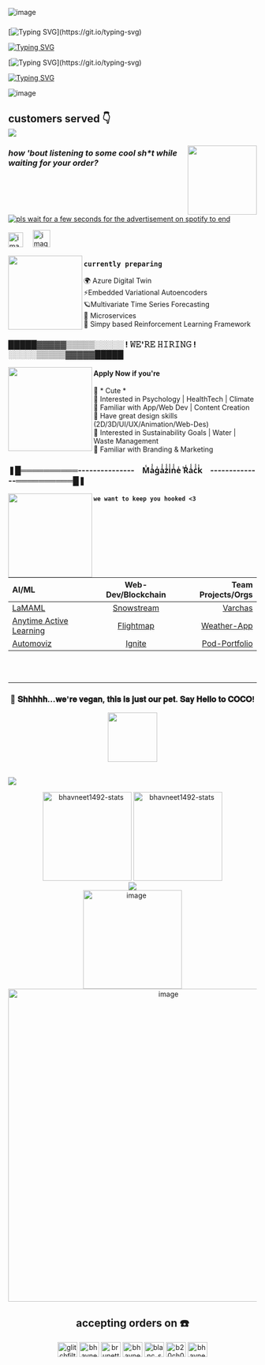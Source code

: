![image](https://github.com/Bhavneet1492/Bhavneet1492/assets/76656963/b326e289-4a09-4555-80d4-1c62f058b03d)
### 

[![Typing SVG](https://readme-typing-svg.demolab.com?font=Courier+New&size=22&duration=5000&pause=000&color=FFF0D3&center=true&vCenter=true&multiline=true&random=false&width=1000&height=200&lines=Hello+World!+This+is+Glitch%2C+the+master+chef+at+Glitch%E2%80%99s+Restro%2C+where+we;cook+innovation+and+serve+a+feast+of+creativity!+%F0%9F%8D%B3+In+my+kitchen%2C+I+whip;up+delectable+financial+models+and+forecasting+dishes+with+a+dash+of+NLP%2C;all+while+keeping+an+eye+on+the+environmental+tech+oven%2C+baking+solutions;or+water%2C+climate%2C+and+waste+management.+%F0%9F%8C%B1++My+recipe+book+is+filled+with;designs+and+web+development+delights%2C+seasoned+with+blockchain+for+that;extra+zing.)](https://git.io/typing-svg)

[![Typing SVG](https://readme-typing-svg.demolab.com?font=Courier+New&size=22&duration=5000&pause=000&color=FFAFA9&center=true&vCenter=true&multiline=true&random=false&width=1000&height=200&lines=When+I%E2%80%99m+not+in+the+kitchen%2C+you%E2%80%99ll+find+me+grooving+to+the;beat%2C+hand+lettering+the+menu%2C+or+dreaming+up+the+next+big+dish%E2%80%94because%2C;let%E2%80%99s+be+honest%2C+napping+is+the+secret+ingredient+to+culinary+genius!+%F0%9F%92%A4;And+oh%2C+did+I+mention+I%E2%80%99m+a+foodie%3F+I+love+to+travel%2C+seeking+out+the;world%E2%80%99s+flavors+to+bring+back+to+my+restro.+So%2C+grab+a+seat%2C+tuck+in+your;napkin%2C+and+get+ready+to+savor+the+taste+of+tech+with+a+side+of+fun+at+)](https://git.io/typing-svg)

[![Typing SVG](https://readme-typing-svg.demolab.com?font=Courier+New&size=30&duration=5000&pause=000&color=FF7373&center=true&vCenter=true&multiline=true&random=false&width=1000&lines=Glitch's+Restro!)](https://git.io/typing-svg)

<a href="https://git.io/typing-svg"><img src="https://readme-typing-svg.demolab.com?font=Courier+New&size=30&duration=5000&pause=000&color=FF9E59&center=true&vCenter=true&multiline=true&random=false&width=1000&lines=---------------------------+Bon+App%C3%A9tit!+%F0%9F%9A%80%F0%9F%8C%8D%F0%9F%A5%97+---------------------------+" alt="Typing SVG" /></a>

![image](https://github.com/Bhavneet1492/Bhavneet1492/assets/76656963/b0992bd9-b3bc-42a7-8637-e83cbd67c90a)

<div align="left">

 <h2 align="left"> customers served 👇
  <br>
 <img src="https://profile-counter.glitch.me/bhavneet1492/count.svg?" />
  <br>
 </h2>
  
  <p align="right" height="1000">
     <img src="https://i.pinimg.com/originals/80/7b/5c/807b5c4b02e765bb4930b7c66662ef4b.gif" width="140" height="140" align="right"/>
     <h3 align="left>how 'bout listening to some cool sh*t while waiting for your order?</h3>
   <br></br><br></br><br></br><br></br><br></br>
  </p>  
</div>

#### _how 'bout listening to some cool sh*t while waiting for your order?_

<a href="https://spotify-github-profile.vercel.app/api/view.svg?uid=6ep8jm9i1mi1wahj8vxagm1rk&redirect=true"><img src="https://spotify-github-profile.vercel.app/api/view.svg?uid=6ep8jm9i1mi1wahj8vxagm1rk&cover_image=true&theme=novatorem&show_offline=false&background_color=121212&interchange=true&bar_color=ff7373&bar_color_cover=false" alt="pls wait for a few seconds for the advertisement on spotify to end"></img></a>

<a href="https://open.spotify.com/playlist/6sSirezLTxD5hspoVuIC38?si=87574ebfc2fe44b0"><img height="30" alt="image" src="https://github.com/Bhavneet1492/Bhavneet1492/assets/76656963/712307e0-f09a-400d-ae8d-775f419c164b"></a>
&nbsp;&nbsp;&nbsp;
<a href="https://open.spotify.com/playlist/3XKLxWQ2GbgclMRdy20gqg"><img height="35" alt="image" src="https://github.com/Bhavneet1492/Bhavneet1492/assets/76656963/a15cb977-5f0c-4496-bad8-47370cacaf36"></a>


<img src="https://github.com/Bhavneet1492/Bhavneet1492/assets/76656963/537bcf08-21cc-4f1c-9088-955a4e9f87e7" width="150" height="150" align="left"/>

### `currently preparing`

 🌍 Azure Digital Twin <br>
 ⚡Embedded Variational Autoencoders <br>
 🪐Multivariate Time Series Forecasting <br>
 🥕 Microservices <br>
 🌽 Simpy based Reinforcement Learning Framework

###  **█████▓▓▓▓▓▒▒▒▒▒░░░░░ ! 𝚆𝙴'𝚁𝙴 𝙷𝙸𝚁𝙸𝙽𝙶 ! ░░░░░▒▒▒▒▒▓▓▓▓▓█████** 

<p align="right" height="1000">
 <img src="https://github.com/Bhavneet1492/Bhavneet1492/assets/76656963/23110942-bd19-4606-881b-59703682ae88" width="170" align="left"/>
</p>

#### **Apply Now if you're** <br>
 🍍 * Cute * <br>
 🧋 Interested in Psychology | HealthTech | Climate <br>
 🥤 Familiar with App/Web Dev | Content Creation <br>
 🍦 Have great design skills (2D/3D/UI/UX/Animation/Web-Des) <br>
 🌱 Interested in Sustainability Goals | Water | Waste Management <br>
 🍿 Familiar with Branding & Marketing <br>

### ❚█══════════--------------- &nbsp;&nbsp; M̾a̾̾g̾a̾̾z̾̾i̾̾n̾̾e̾ ̾R̾a̾̾c̾̾k̾  &nbsp;&nbsp; --------------══════════█❚


<p align="left" height="1000">
 <img src="https://github.com/Bhavneet1492/Bhavneet1492/assets/76656963/bd71cf79-6ce9-43d3-9816-a3042c7fe514" width="170" align="left"/>
</p>

#### `we want to keep you hooked <3`

| AI/ML | Web-Dev/Blockchain | Team Projects/Orgs |
| :---         |     :---:      |          ---: |
| [LaMAML](https://github.com/Bhavneet1492/La-MAML) | [Snowstream](https://github.com/Bhavneet1492/snowstream) | [Varchas](https://github.com/Bhavneet1492/Varchas) |
| [Anytime Active Learning](https://github.com/Bhavneet1492/Anytime-Active-Learning)     | [Flightmap](https://github.com/Bhavneet1492/flightmap) | [Weather-App](https://github.com/MLH-Fellowship/prep-project-22.OCT.PREP.1)  |
| [Automoviz](https://github.com/Bhavneet1492/automoviz) | [Ignite](https://github.com/Bhavneet1492/ignite) | [Pod-Portfolio](https://github.com/MLH-Fellowship/prep-portfolio-22.OCT.PREP.1) |

<br>
<br>

---

<div align="center">
 <h3>🤫 𝐒𝐡𝐡𝐡𝐡𝐡...𝐰𝐞'𝐫𝐞 𝐯𝐞𝐠𝐚𝐧, 𝐭𝐡𝐢𝐬 𝐢𝐬 𝐣𝐮𝐬𝐭 𝐨𝐮𝐫 𝐩𝐞𝐭. 𝐒𝐚𝐲 𝐇𝐞𝐥𝐥𝐨 𝐭𝐨 𝐂𝐎𝐂𝐎!</h3>
  <img height="100" src="https://www.codedex.io/api/petStatus?user=glitchfilter" align="center"/>
</div>

<br>

[![](https://github-readme-activity-graph.vercel.app/graph?username=Bhavneet1492&theme=github-compact&height=225&hide_title=true&radius=8)](https://github.com/ashutosh00710/github-readme-activity-graph)

<div align="center">
<img height="180em" src="https://github-readme-stats.vercel.app/api/top-langs/?username=bhavneet1492&layout=compact&show_icon=true&theme=algolia" alt="bhavneet1492-stats"/>
<img height="180em" src="https://github-readme-stats.vercel.app/api/?username=bhavneet1492&layout=compact&show_icon=true&theme=algolia" alt="bhavneet1492-stats"/>
</div>
<div align="center">
  <img src="http://github-readme-streak-stats.herokuapp.com?user=bhavneet1492&theme=algolia" />
</div>

<div align="center">
 <img height="200" alt="image" src="https://github.com/Bhavneet1492/Bhavneet1492/assets/76656963/2da48579-8323-43b1-b578-ebcc6cd08131" align="center"> 
 <br>
 <img width="634" alt="image" src="https://github.com/Bhavneet1492/Bhavneet1492/assets/76656963/dc857af3-a17b-471b-a5f4-f81fe5078a4d">
</div>

<div align="center">
   <h2 align="center">accepting orders on ☎️</h2>
   <p align="center">
      <a href="https://twitter.com/glitchfilter" target="blank"><img align="center" src="https://raw.githubusercontent.com/rahuldkjain/github-profile-readme-generator/master/src/images/icons/Social/twitter.svg" alt="glitchfilter" height="30" width="40" /></a>
      <a href="https://linkedin.com/in/bhavneet-kaur-khalsa-8157a21ba" target="blank"><img align="center" src="https://raw.githubusercontent.com/rahuldkjain/github-profile-readme-generator/master/src/images/icons/Social/linked-in-alt.svg" alt="bhavneet-kaur-khalsa-8157a21ba" height="30" width="40" /></a>
    <a href="https://brunetteconfection.tumblr.com/" target="blank"><img align="center" src="https://raw.githubusercontent.com/rahuldkjain/github-profile-readme-generator/master/src/images/icons/Social/tumblr.svg" alt="brunetteconfection" height="30" width="40" /></a>
      <a href="https://instagram.com/bhavneetkaur_14" target="blank"><img align="center" src="https://raw.githubusercontent.com/rahuldkjain/github-profile-readme-generator/master/src/images/icons/Social/instagram.svg" alt="bhavneetkaur_14" height="30" width="40" /></a>
      <a href="https://dribbble.com/blanc_sapphire" target="blank"><img align="center" src="https://raw.githubusercontent.com/rahuldkjain/github-profile-readme-generator/master/src/images/icons/Social/dribbble.svg" alt="blanc_sapphire" height="30" width="40" /></a>
      <a href="https://kaggle.com/b20ch012" target="blank"><img align="center" src="https://raw.githubusercontent.com/rahuldkjain/github-profile-readme-generator/master/src/images/icons/Social/kaggle.svg" alt="b20ch012" height="30" width="40" /></a>
    <a href="https://www.behance.net/bhavneekaurkh" target="blank"><img align="center" src="https://raw.githubusercontent.com/rahuldkjain/github-profile-readme-generator/master/src/images/icons/Social/behance.svg" alt="bhavneekaurkh" height="30" width="40" /></a>
   </p>
</div>
